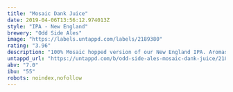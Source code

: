 ```yaml
---
title: "Mosaic Dank Juice"
date: 2019-04-06T13:56:12.974013Z
style: "IPA - New England"
brewery: "Odd Side Ales"
image: "https://labels.untappd.com/labels/2189380"
rating: "3.96"
description: "100% Mosaic hopped version of our New England IPA. Aromas of tangerine, grapefruit, and berries give way to a smooth, hazy beer with citrus flavors with a hint of pine."
untappd_url: "https://untappd.com/b/odd-side-ales-mosaic-dank-juice/2189380"
abv: "7.0"
ibu: "55"
robots: noindex,nofollow
---
```

